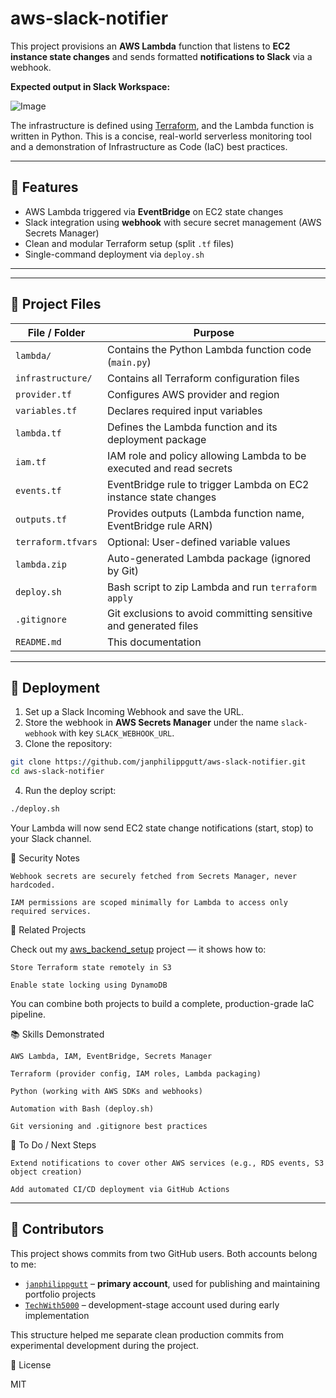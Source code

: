 # aws-slack-notifier

This project provisions an **AWS Lambda** function that listens to **EC2 instance state changes** and sends formatted **notifications to Slack** via a webhook.

**Expected output in Slack Workspace:** 

![Image](https://github.com/user-attachments/assets/449a2a31-164c-4422-aa5d-1f2b8cbbcd72)

The infrastructure is defined using [Terraform](https://www.terraform.io/), and the Lambda function is written in Python. This is a concise, real-world serverless monitoring tool and a demonstration of Infrastructure as Code (IaC) best practices.

---

## 🔧 Features

- AWS Lambda triggered via **EventBridge** on EC2 state changes
- Slack integration using **webhook** with secure secret management (AWS Secrets Manager)
- Clean and modular Terraform setup (split `.tf` files)
- Single-command deployment via `deploy.sh`

---

---

## 🧩 Project Files

| File / Folder            | Purpose                                                             |
|--------------------------|---------------------------------------------------------------------|
| `lambda/`                | Contains the Python Lambda function code (`main.py`)                |
| `infrastructure/`        | Contains all Terraform configuration files                          |
| `provider.tf`            | Configures AWS provider and region                                  |
| `variables.tf`           | Declares required input variables                                   |
| `lambda.tf`              | Defines the Lambda function and its deployment package              |
| `iam.tf`                 | IAM role and policy allowing Lambda to be executed and read secrets |
| `events.tf`              | EventBridge rule to trigger Lambda on EC2 instance state changes    |
| `outputs.tf`             | Provides outputs (Lambda function name, EventBridge rule ARN)       |
| `terraform.tfvars`       | Optional: User-defined variable values                              |
| `lambda.zip`             | Auto-generated Lambda package (ignored by Git)                      |
| `deploy.sh`              | Bash script to zip Lambda and run `terraform apply`                 |
| `.gitignore`             | Git exclusions to avoid committing sensitive and generated files    |
| `README.md`              | This documentation                                                  |



---

## 🚀 Deployment

1. Set up a Slack Incoming Webhook and save the URL.
2. Store the webhook in **AWS Secrets Manager** under the name `slack-webhook` with key `SLACK_WEBHOOK_URL`.
3. Clone the repository: 
```bash
git clone https://github.com/janphilippgutt/aws-slack-notifier.git
cd aws-slack-notifier
```
4. Run the deploy script:

```bash
./deploy.sh
```

Your Lambda will now send EC2 state change notifications (start, stop) to your Slack channel.

🔐 Security Notes

    Webhook secrets are securely fetched from Secrets Manager, never hardcoded.

    IAM permissions are scoped minimally for Lambda to access only required services.

🧱 Related Projects

Check out my [aws_backend_setup](https://github.com/janphilippgutt/aws-backend-setup) project — it shows how to:

    Store Terraform state remotely in S3

    Enable state locking using DynamoDB

You can combine both projects to build a complete, production-grade IaC pipeline.

📚 Skills Demonstrated

    AWS Lambda, IAM, EventBridge, Secrets Manager

    Terraform (provider config, IAM roles, Lambda packaging)

    Python (working with AWS SDKs and webhooks)

    Automation with Bash (deploy.sh)

    Git versioning and .gitignore best practices

📌 To Do / Next Steps

    Extend notifications to cover other AWS services (e.g., RDS events, S3 object creation)

    Add automated CI/CD deployment via GitHub Actions


---

## 👥 Contributors

This project shows commits from two GitHub users. Both accounts belong to me:

- [`janphilippgutt`](https://github.com/janphilippgutt) – **primary account**, used for publishing and maintaining portfolio projects
- [`TechWith5000`](https://github.com/TechWith5000) – development-stage account used during early implementation

This structure helped me separate clean production commits from experimental development during the project.


📄 License

MIT